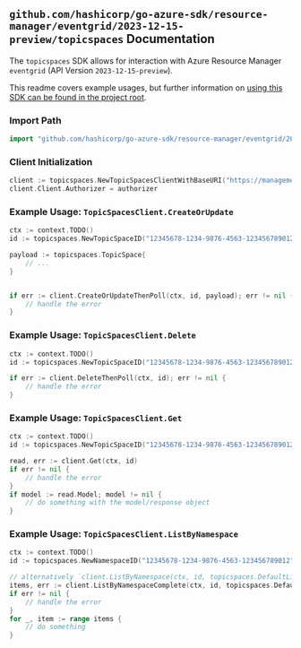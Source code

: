 
## `github.com/hashicorp/go-azure-sdk/resource-manager/eventgrid/2023-12-15-preview/topicspaces` Documentation

The `topicspaces` SDK allows for interaction with Azure Resource Manager `eventgrid` (API Version `2023-12-15-preview`).

This readme covers example usages, but further information on [using this SDK can be found in the project root](https://github.com/hashicorp/go-azure-sdk/tree/main/docs).

### Import Path

```go
import "github.com/hashicorp/go-azure-sdk/resource-manager/eventgrid/2023-12-15-preview/topicspaces"
```


### Client Initialization

```go
client := topicspaces.NewTopicSpacesClientWithBaseURI("https://management.azure.com")
client.Client.Authorizer = authorizer
```


### Example Usage: `TopicSpacesClient.CreateOrUpdate`

```go
ctx := context.TODO()
id := topicspaces.NewTopicSpaceID("12345678-1234-9876-4563-123456789012", "example-resource-group", "namespaceValue", "topicSpaceValue")

payload := topicspaces.TopicSpace{
	// ...
}


if err := client.CreateOrUpdateThenPoll(ctx, id, payload); err != nil {
	// handle the error
}
```


### Example Usage: `TopicSpacesClient.Delete`

```go
ctx := context.TODO()
id := topicspaces.NewTopicSpaceID("12345678-1234-9876-4563-123456789012", "example-resource-group", "namespaceValue", "topicSpaceValue")

if err := client.DeleteThenPoll(ctx, id); err != nil {
	// handle the error
}
```


### Example Usage: `TopicSpacesClient.Get`

```go
ctx := context.TODO()
id := topicspaces.NewTopicSpaceID("12345678-1234-9876-4563-123456789012", "example-resource-group", "namespaceValue", "topicSpaceValue")

read, err := client.Get(ctx, id)
if err != nil {
	// handle the error
}
if model := read.Model; model != nil {
	// do something with the model/response object
}
```


### Example Usage: `TopicSpacesClient.ListByNamespace`

```go
ctx := context.TODO()
id := topicspaces.NewNamespaceID("12345678-1234-9876-4563-123456789012", "example-resource-group", "namespaceValue")

// alternatively `client.ListByNamespace(ctx, id, topicspaces.DefaultListByNamespaceOperationOptions())` can be used to do batched pagination
items, err := client.ListByNamespaceComplete(ctx, id, topicspaces.DefaultListByNamespaceOperationOptions())
if err != nil {
	// handle the error
}
for _, item := range items {
	// do something
}
```
